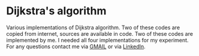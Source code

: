 # Dijkstra's algorithm
Various implementations of Dijkstra algorithm. Two of these codes are copied from internet, sources are available in code. Two of these codes are implemented by me. I needed all four implementations for my experiment. <br>
For any questions contact me via [GMAIL](mailto:tvelic1@etf.unsa.ba) or via [LinkedIn](https://www.linkedin.com/in/tarik-veli%C4%87-99b743272/).

